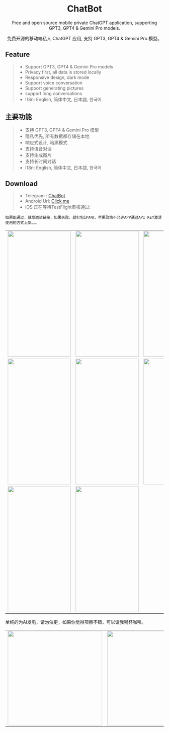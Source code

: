 <div align="center">

<h1 align="center">ChatBot</h1>

Free and open source mobile private ChatGPT application, supporting GPT3, GPT4 & Gemini Pro models.

免费开源的移动端私人 ChatGPT 应用, 支持 GPT3, GPT4 & Gemini Pro 模型。

</div>

## Feature
>* Support GPT3, GPT4 & Gemini Pro models
>* Privacy first, all data is stored locally
>* Responsive design, dark mode
>* Support voice conversation
>* Support generating pictures
>* support long conversations
>* I18n: English, 简体中文, 日本語, 한국어

## 主要功能
>* 支持 GPT3, GPT4 & Gemini Pro 模型
>* 隐私优先, 所有数据都存储在本地
>* 响应式设计, 暗黑模式
>* 支持语音对话
>* 支持生成图片
>* 支持长时间对话
>* I18n: English, 简体中文, 日本語, 한국어


## Download
>* Telegram : [ChatBot](https://t.me/chatbot_all)
>* Android Url: [Click me](https://github.com/ChatBot-All/chatbot-app/releases)
>* iOS 正在等待TestFlight审核通过:

```shell
如果能通过，就发邀请链接，如果失败，就打包iPA吧，苹果政策不允许APP通过API KEY激活使用的方式上架。。。
```

<table>

<tr>

<td><center><img src="https://github.com/ChatBot-All/chatbot-app/blob/main/art/1.jpg" width="200" height="400" /></center></td>
<td><center><img src="https://github.com/ChatBot-All/chatbot-app/blob/main/art/2.jpg" width="200" height="400" /></center></td>
<td><center><img src="https://github.com/ChatBot-All/chatbot-app/blob/main/art/3.jpg" width="200" height="400" /></center></td>

</tr>

<tr>

<td><center><img src="https://github.com/ChatBot-All/chatbot-app/blob/main/art/4.jpg" width="200" height="400" /></center></td>
<td><center><img src="https://github.com/ChatBot-All/chatbot-app/blob/main/art/5.jpg" width="200" height="400" /></center></td>
<td><center><img src="https://github.com/ChatBot-All/chatbot-app/blob/main/art/6.jpg" width="200" height="400" /></center></td>

</tr>
<tr>

<td><center><img src="https://github.com/ChatBot-All/chatbot-app/blob/main/art/7.jpg" width="200" height="400" /></center></td>
<td><center><img src="https://github.com/ChatBot-All/chatbot-app/blob/main/art/8.jpg" width="200" height="400" /></center></td>

</tr>
</table>

单纯的为AI发电，请勿催更，如果你觉得项目不错，可以请我喝杯咖啡。

<table>

<tr>

<td><center><img src="https://github.com/ChatBot-All/chatbot-app/blob/main/art/alipay.jpg" width="300"  /></center></td>
<td><center><img src="https://github.com/ChatBot-All/chatbot-app/blob/main/art/wechat.jpg" width="300"  /></center></td>

</tr>


</table>

